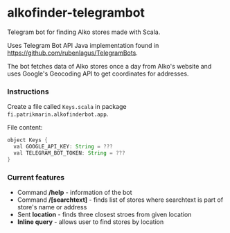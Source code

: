 # alkofinder-telegrambot
Telegram bot for finding Alko stores made with Scala.

Uses Telegram Bot API Java implementation found in https://github.com/rubenlagus/TelegramBots.

The bot fetches data of Alko stores once a day from Alko's website and
uses Google's Geocoding API to get coordinates for addresses.

### Instructions
Create a file called `Keys.scala` in package `fi.patrikmarin.alkofinderbot.app`.

File content:
```java
object Keys {
  val GOOGLE_API_KEY: String = ???
  val TELEGRAM_BOT_TOKEN: String = ???
}
```

### Current features
* Command **/help** - information of the bot
* Command **/[searchtext]** - finds list of stores where searchtext is part of store's name or address
* Sent **location** - finds three closest stroes from given location
* **Inline query** - allows user to find stores by location
